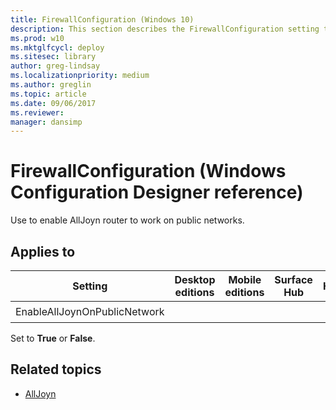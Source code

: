 ```yaml
---
title: FirewallConfiguration (Windows 10)
description: This section describes the FirewallConfiguration setting that you can configure in provisioning packages for Windows 10 using Windows Configuration Designer.
ms.prod: w10
ms.mktglfcycl: deploy
ms.sitesec: library
author: greg-lindsay
ms.localizationpriority: medium
ms.author: greglin
ms.topic: article
ms.date: 09/06/2017
ms.reviewer: 
manager: dansimp
---
```


# FirewallConfiguration (Windows Configuration Designer reference)

Use to enable AllJoyn router to work on public networks.

## Applies to

| Setting   | Desktop editions | Mobile editions | Surface Hub | HoloLens | IoT Core |
| --- | :---: | :---: | :---: | :---: | :---: |
| EnableAllJoynOnPublicNetwork |   |  |  |  | ✔️ |

Set to **True** or **False**.

## Related topics

- [AllJoyn](https://developer.microsoft.com/windows/iot/docs/alljoyn)
